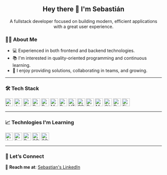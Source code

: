 <h2 align="center">Hey there 👋 I'm Sebastián</h2>

<p align="center">A fullstack developer focused on building modern, efficient applications with a great user experience.</p>

### 🧑‍💻 About Me

- 💻 Experienced in both frontend and backend technologies.
- 📚 I'm interested in quality-oriented programming and continuous learning.
- 🌱 I enjoy providing solutions, collaborating in teams, and growing.

---

### 🛠 Tech Stack

<p>
  <img src="https://cdn.jsdelivr.net/gh/devicons/devicon@latest/icons/nodejs/nodejs-original-wordmark.svg" height="25" title="NodeJS"/>
  <img src="https://cdn.jsdelivr.net/gh/devicons/devicon/icons/javascript/javascript-original.svg" height="25" title="JavaScript"/>
  <img src="https://cdn.jsdelivr.net/gh/devicons/devicon@latest/icons/express/express-original.svg" height="25" title="Express"/>
  <img src="https://cdn.jsdelivr.net/gh/devicons/devicon/icons/react/react-original.svg" height="25" title="React"/>
  <img src="https://cdn.jsdelivr.net/gh/devicons/devicon@latest/icons/postman/postman-original.svg" height="25" title="Postman"/>
  <img src="https://cdn.jsdelivr.net/gh/devicons/devicon@latest/icons/materialui/materialui-original.svg" height="25" title="Material UI"/>
  <img src="https://cdn.jsdelivr.net/gh/devicons/devicon@latest/icons/python/python-original.svg" height="25" title="Python"/>
  <img src="https://cdn.jsdelivr.net/gh/devicons/devicon/icons/html5/html5-original.svg" height="25" title="HTML5"/>
  <img src="https://cdn.jsdelivr.net/gh/devicons/devicon/icons/css3/css3-original.svg" height="25" title="CSS3"/>
  <img src="https://cdn.jsdelivr.net/gh/devicons/devicon@latest/icons/postgresql/postgresql-original.svg" height="25" title="Postgresql"/>
  <img src="https://cdn.jsdelivr.net/gh/devicons/devicon@latest/icons/mongodb/mongodb-original-wordmark.svg" height="25" title="MongoDB"/>
  <img src="https://cdn.jsdelivr.net/gh/devicons/devicon@latest/icons/git/git-original.svg" height="25" title="Git"/>
  <img src="https://cdn.jsdelivr.net/gh/devicons/devicon@latest/icons/docker/docker-plain.svg" height="25" title="Docker"/>
  <img src="https://cdn.jsdelivr.net/gh/devicons/devicon@latest/icons/figma/figma-original.svg" height="25" title="Figma"/>
</p>

---

### 📈 Technlogies I'm Learning

<p>
  <img src="https://cdn.jsdelivr.net/gh/devicons/devicon@latest/icons/java/java-original.svg" height="25" title="Java"/>
  <img src="https://cdn.jsdelivr.net/gh/devicons/devicon@latest/icons/fastapi/fastapi-original.svg" height="25" title="FastAPI"/>
  <img src="https://cdn.jsdelivr.net/gh/devicons/devicon@latest/icons/pytest/pytest-plain.svg" height="25" title="Pytest"/>
  <img src="https://cdn.jsdelivr.net/gh/devicons/devicon@latest/icons/sqlite/sqlite-original.svg" height="25" title="SQLite"/>
  <img src="https://cdn.jsdelivr.net/gh/devicons/devicon@latest/icons/sqlalchemy/sqlalchemy-original.svg" height="25" title="SQLAlchemy"/>
</p>

---

### 🔗 Let’s Connect

📩 **Reach me at**: [Sebastian's LinkedIn](https://www.linkedin.com/in/sebasti%C3%A1n-barrientos-a5b6b5271/)
